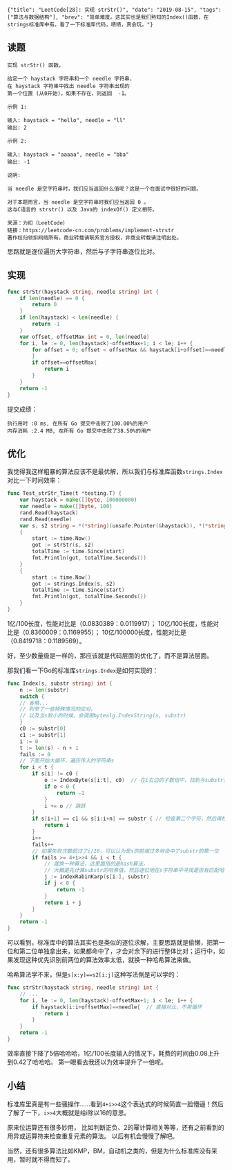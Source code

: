 ```lw-blog-meta
{"title": "LeetCode[28]: 实现 strStr()", "date": "2019-08-15", "tags": ["算法与数据结构"], "brev": "简单难度。这其实也是我们熟知的Index()函数，在strings标准库中有。看了一下标准库代码，啧啧，真会玩。"}
```

## 读题

```text
实现 strStr() 函数。

给定一个 haystack 字符串和一个 needle 字符串，
在 haystack 字符串中找出 needle 字符串出现的
第一个位置 (从0开始)。如果不存在，则返回  -1。

示例 1:

输入: haystack = "hello", needle = "ll"
输出: 2

示例 2:

输入: haystack = "aaaaa", needle = "bba"
输出: -1

说明:

当 needle 是空字符串时，我们应当返回什么值呢？这是一个在面试中很好的问题。

对于本题而言，当 needle 是空字符串时我们应当返回 0 。
这与C语言的 strstr() 以及 Java的 indexOf() 定义相符。

来源：力扣（LeetCode）
链接：https://leetcode-cn.com/problems/implement-strstr
著作权归领扣网络所有。商业转载请联系官方授权，非商业转载请注明出处。
```

思路就是逐位遍历大字符串，然后与子字符串逐位比对。

## 实现

```go
func strStr(haystack string, needle string) int {
    if len(needle) == 0 {
        return 0
    }
    if len(haystack) < len(needle) {
        return -1
    }
    var offset, offsetMax int = 0, len(needle)
    for i, le := 0, len(haystack)-offsetMax+1; i < le; i++ {
        for offset = 0; offset < offsetMax && haystack[i+offset]==needle[offset]; offset++ {
        }
        if offset==offsetMax{
            return i
        }
    }
    return -1
}
```

提交成绩：

```text
执行用时 :0 ms, 在所有 Go 提交中击败了100.00%的用户
内存消耗 :2.4 MB, 在所有 Go 提交中击败了38.50%的用户
```

## 优化

我觉得我这样粗暴的算法应该不是最优解，所以我们与标准库函数`strings.Index`对比一下时间效率：

```go
func Test_strStr_Time(t *testing.T) {
    var haystack = make([]byte, 100000000)
    var needle = make([]byte, 100)
    rand.Read(haystack)
    rand.Read(needle)
    var s, s2 string = *(*string)(unsafe.Pointer(&haystack)), *(*string)(unsafe.Pointer(&needle))
    {
        start := time.Now()
        got := strStr(s, s2)
        totalTime := time.Since(start)
        fmt.Println(got, totalTime.Seconds())
    }
    {
        start := time.Now()
        got := strings.Index(s, s2)
        totalTime := time.Since(start)
        fmt.Println(got, totalTime.Seconds())
    }
}
```

1亿/100长度，性能对比是（0.0830389：0.0119917）；
10亿/100长度，性能对比是（0.8360009：0.1169955）；
10亿/100000长度，性能对比是（0.8419718：0.1189569）。

好，至少数量级是一样的，那应该就是代码层面的优化了，而不是算法层面。

那我们看一下Go的标准库`strings.Index`是如何实现的：

```go
func Index(s, substr string) int {
	n := len(substr)
	switch {
    // 省略...
    // 列举了一些特殊情况的应对，
    // 以及当s较小的时候，会调用bytealg.IndexString(s, substr)
	}
	c0 := substr[0]
	c1 := substr[1]
	i := 0
	t := len(s) - n + 1
    fails := 0
    // 下面开始大循环，遍历传入的字符串s
	for i < t {
		if s[i] != c0 {
			o := IndexByte(s[i:t], c0)  // 在i右边的子数组中，找到与substr第一个字符相等的位置
			if o < 0 {
				return -1
			}
			i += o // 跳跃
		}
		if s[i+1] == c1 && s[i:i+n] == substr { // 检查第二个字符，然后再检查剩下的字符
			return i
		}
		i++
        fails++
        // 如果失败次数超过了i/16，可以认为是s的前端过多地命中了substr的第一位
		if fails >= 4+i>>4 && i < t {  
            // 就换一种算法，这里面用的是hash算法，
            // 大概是先计算substr的哈希值，然后逐位地在s字符串中寻找是否有匹配哈希值的段
			j := indexRabinKarp(s[i:], substr)
			if j < 0 {
				return -1
			}
			return i + j
		}
	}
	return -1
}
```

可以看到，标准库中的算法其实也是类似的逐位求解，主要思路就是偷懒，把第一位和第二位单独拿出来，如果都命中了，才会对余下的进行整体比对；运行中，如果发现这种优先识别前两位的算法效率太低，就换一种哈希算法来做。

哈希算法学不来，但是`s[x:y]==s2[i:j]`这种写法倒是可以学的：

```go
func strStr(haystack string, needle string) int {
    // ...
    for i, le := 0, len(haystack)-offsetMax+1; i < le; i++ {
        if haystack[i:i+offsetMax]==needle{  // 直接对比，不用循环
            return i
        }
    }
    return -1
}
```

效率直接下降了5倍哈哈哈，1亿/100长度输入的情况下，耗费的时间由0.08上升到0.42了哈哈哈。
第一眼看去我还以为效率提升了一倍呢。

## 小结

标准库里真是有一些骚操作……看到`4+i>>4`这个表达式的时候简直一脸懵逼！然后了解了一下，`i>>4`大概就是给i除以16的意思。

原来位运算还有很多妙用，
比如判断正负、2的幂计算相关等等，还有之前看到的用异或运算符来检查重复元素的算法。
以后有机会慢慢了解吧。

当然，还有很多算法比如KMP，BM，自动机之类的，但是为什么标准库没有采用，暂时就不得而知了。
